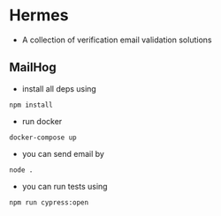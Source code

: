 # Hermes
* A collection of verification email validation solutions

## MailHog
* install all deps using 
```
npm install 
```
* run docker 
```
docker-compose up 
```
* you can send email by 
``` 
node . 
```
* you can run tests using 
``` 
npm run cypress:open
```
